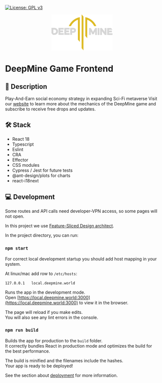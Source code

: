 [![License: GPL v3](https://img.shields.io/badge/License-GPLv3-blue.svg)](https://www.gnu.org/licenses/gpl-3.0)

<p align="center">
    <a href="https://deepmine.world/">
        <img width="200" src="./src/shared/ui/icons/deepMinelogo.svg" />
    </a>
</p>

# DeepMine Game Frontend

## 📝 Description

Play-And-Earn social economy strategy in expanding Sci-Fi metaverse
Visit our [website](https://deepmine.world/) to learn more about the mechanics of the DeepMine game
and subscribe  to receive free drops and updates.

## 🛠 Stack

- React 18
- Typescript
- Eslint
- CRA
- Effector
- CSS modules
- Cypress / Jest for future tests
- @ant-design/plots for charts 
- react-i18next

## 💻 Development

Some routes and API calls need developer-VPN access, so some pages will not open.

In this project we use [Feature-Sliced Design architect](https://feature-sliced.design/en/).

In the project directory, you can run:

### `npm start`

For correct local development startup you should add host mapping in your system.

At linux/mac add row to `/etc/hosts`:
```
127.0.0.1   local.deepmine.world
```

Runs the app in the development mode.\
Open [https://local.deepmine.world:3000](https://local.deepmine.world:3000) to view it in the browser.

The page will reload if you make edits.\
You will also see any lint errors in the console.

### `npm run build`

Builds the app for production to the `build` folder.\
It correctly bundles React in production mode and optimizes the build for the best performance.

The build is minified and the filenames include the hashes.\
Your app is ready to be deployed!

See the section about [deployment](https://facebook.github.io/create-react-app/docs/deployment) for more information.

